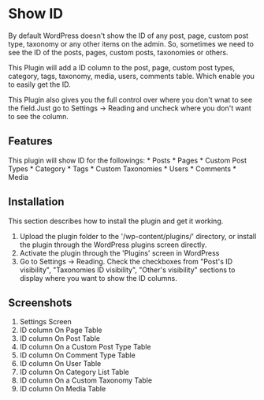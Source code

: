 <h1>Show ID</h1>
By default WordPress doesn't show the ID of any post, page, custom post type, taxonomy or any other items on the admin. So, sometimes we need to see the ID of the posts, pages, custom posts, taxonomies or others.

This Plugin will add a ID column to the post, page, custom post types, category, tags, taxonomy, media, users, comments table. Which enable you to easily get the ID.

This Plugin also gives you the full control over where you don't wnat to see the field.Just go to Settings -> Reading and uncheck where you don't want to see the column.

<h2>Features</h2>

This plugin will show ID for the followings:
    * Posts
    * Pages
    * Custom Post Types
    * Category
    * Tags
    * Custom Taxonomies
    * Users
    * Comments
    * Media


<h2>Installation</h2>

This section describes how to install the plugin and get it working.

1. Upload the plugin folder to the '/wp-content/plugins/' directory, or install the plugin through the WordPress plugins screen directly.
2. Activate the plugin through the 'Plugins' screen in WordPress
3. Go to Settings -> Reading. Check the checkboxes from "Post's ID visibility", "Taxonomies ID visibility", "Other's visibility" sections to display where you want to show the ID columns.


<h2>Screenshots</h2>

1. Settings Screen
2. ID column On Page Table
3. ID column On Post Table
4. ID column On a Custom Post Type Table
5. ID column On Comment Type Table
6. ID column On User Table
7. ID column On Category List Table
8. ID column On a Custom Taxonomy Table
9. ID column On Media Table
